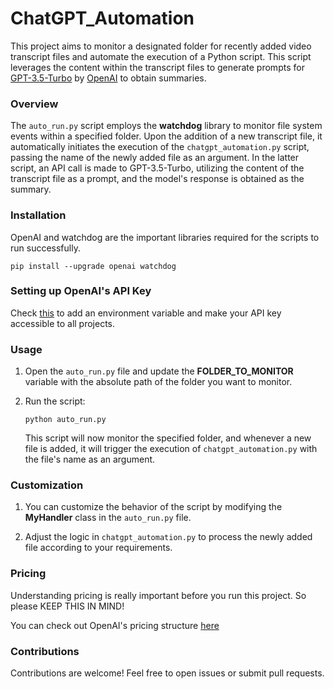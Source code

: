 # ChatGPT_Automation

This project aims to monitor a designated folder for recently added video transcript files and automate the execution of a Python script. This script leverages the content within the transcript files to generate prompts for [GPT-3.5-Turbo](https://openai.com/blog/gpt-3-5-turbo-fine-tuning-and-api-updates) by [OpenAI](https://openai.com/) to obtain summaries. <br>

### Overview

The `auto_run.py` script employs the **watchdog** library to monitor file system events within a specified folder. Upon the addition of a new transcript file, it automatically initiates the execution of the `chatgpt_automation.py` script, passing the name of the newly added file as an argument. In the latter script, an API call is made to GPT-3.5-Turbo, utilizing the content of the transcript file as a prompt, and the model's response is obtained as the summary.

### Installation

OpenAI and watchdog are the important libraries required for the scripts to run successfully. 

```
pip install --upgrade openai watchdog
```
### Setting up OpenAI's API Key

Check [this](https://platform.openai.com/docs/quickstart?context=python) to add an environment variable and make your API key accessible to all projects.

### Usage

1) Open the `auto_run.py` file and update the **FOLDER_TO_MONITOR** variable with the absolute path of the folder you want to monitor.

2) Run the script:

   ```
   python auto_run.py
   ```
   This script will now monitor the specified folder, and whenever a new file is added, it will trigger the execution of `chatgpt_automation.py` with the file's name as an argument.

### Customization

1) You can customize the behavior of the script by modifying the **MyHandler** class in the `auto_run.py` file.

2) Adjust the logic in `chatgpt_automation.py` to process the newly added file according to your requirements.

### Pricing

Understanding pricing is really important before you run this project. So please KEEP THIS IN MIND! <br>

You can check out OpenAI's pricing structure [here](https://openai.com/pricing)

### Contributions

Contributions are welcome! Feel free to open issues or submit pull requests.





